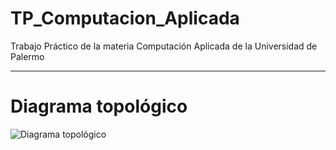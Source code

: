 # TP_Computacion_Aplicada
Trabajo Práctico de la materia Computación Aplicada de la Universidad de Palermo

---

# Diagrama topológico
  ![Diagrama topológico](https://github.com/user-attachments/assets/f980d2fb-0a33-44e5-bc61-58c6b453b4e7)
